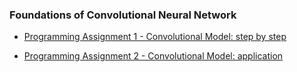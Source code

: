 ### Foundations of Convolutional Neural Network

* [Programming Assignment 1 - Convolutional Model: step by step](https://github.com/JanelChumley/coursera_deep_learning_ai/blob/master/convolutional_neural_networks/week1/Convolution%2Bmodel%2B-%2BApplication%2B-%2Bv1.ipynb)

* [Programming Assignment 2 - Convolutional Model: application](https://github.com/JanelChumley/coursera_deep_learning_ai/blob/master/convolutional_neural_networks/week1/Convolution%2Bmodel%2B-%2BStep%2Bby%2BStep%2B-%2Bv2.ipynb)
